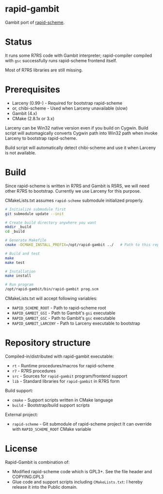 # rapid-gambit

Gambit port of [rapid-scheme](https://www.rapid-scheme.org/).

# Status

It runs some R7RS code with Gambit interpreter; rapid-compiler compiled 
with `gsc` successfully runs rapid-scheme frontend itself.

Most of R7RS libraries are still missing.

# Prerequisites

- Larceny (0.99-) - Required for bootstrap rapid-scheme
- or, chibi-scheme - Used when Larceny unavailable (slow)
- Gambit (4.x)
- CMake (2.8.1x or 3.x)

Larceny can be Win32 native version even if you build on Cygwin. 
Build script will automagically converts Cygwin path into Win32 path when 
invoke Larceny to bootstrap rapid-scheme. 

Build script will automatically detect chibi-scheme and use it when
Larceny is not available. 

# Build

Since rapid-scheme is written in R7RS and Gambit is R5RS, we will need other 
R7RS to bootstrap. Currently we use Larceny for this purpose.

CMakeLists.txt assumes `rapid-scheme` submodule initialized properly.

```sh
# Initialize submodule first
git submodule update --init

# Create build directory anywhere you want
mkdir _build
cd _build

# Generate Makefile
cmake -DCMAKE_INSTALL_PREFIX=/opt/rapid-gambit ../   # Path to this repository

# Build and test
make
make test

# Installation
make install

# Run program
/opt/rapid-gambit/bin/rapid-gambit prog.scm
```

CMakeLists.txt will accept following variables:

- `RAPID_SCHEME_ROOT`    - Path to rapid-scheme root
- `RAPID_GAMBIT_GSI`     - Path to Gambit's `gsi` executable
- `RAPID_GAMBIT_GSC`     - Path to Gambit's `gsc` executable
- `RAPID_GAMBIT_LARCENY` - Path to Larceny executable to bootstrap

# Repository structure

Compiled-in/distributed with rapid-gambit executable:

- `rt`  - Runtime procedures/macros for rapid-scheme
- `r7`  - R7RS procedures
- `src` - Sources for `rapid-gambit` program/frontend support
- `lib` - Standard libraries for `rapid-gambit` in R7RS form

Build support:

- `cmake` - Support scripts written in CMake language
- `build` - Bootstrap/build support scripts

External project:

- `rapid-scheme` - Git submodule of rapid-scheme project
  It can override with `RAPID_SCHEME_ROOT` CMake variable

# License

Rapid-Gambit is combination of:

- Modified rapid-scheme code which is GPL3+. 
  See the file header and COPYING.GPL3
- Glue code and support scripts including `CMakeLists.txt`:
  I hereby release it into the Public domain.

